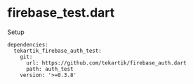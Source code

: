 # firebase_test.dart

Setup

```
dependencies:
  tekartik_firebase_auth_test:
    git:
      url: https://github.com/tekartik/firebase_auth.dart
      path: auth_test
    version: '>=0.3.8'
```
